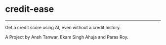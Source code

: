 # credit-ease
***
Get a credit score using AI, even without a credit history.  


A Project by Ansh Tanwar, Ekam Singh Ahuja and Paras Roy.
